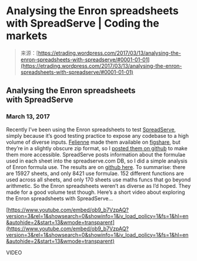 <!--yml
category: 未分类
date: 2024-05-12 19:29:52
-->

# Analysing the Enron spreadsheets with SpreadServe | Coding the markets

> 来源：[https://etrading.wordpress.com/2017/03/13/analysing-the-enron-spreadsheets-with-spreadserve/#0001-01-01](https://etrading.wordpress.com/2017/03/13/analysing-the-enron-spreadsheets-with-spreadserve/#0001-01-01)

## Analysing the Enron spreadsheets with SpreadServe

### March 13, 2017

Recently I’ve been using the Enron spreadsheets to test [SpreadServe](http://spreadserve.com), simply because it’s good testing practice to expose any codebase to a high volume of diverse inputs. [Felienne](http://www.felienne.com) made them available on [figshare](https://figshare.com/articles/Enron_Spreadsheets_and_Emails/1221767), but they’re in a slightly obscure zip format, so I [posted them on github](https://github.com/SpreadServe/ssxls/tree/master/enron) to make them more accessible. SpreadServe posts information about the formulae used in each sheet into the spreadserve.com DB, so I did a simple analysis of Enron formula use. The results are on [github here](https://github.com/SpreadServe/ssxls/blob/master/enron_report.md). To summarise: there are 15927 sheets, and only 8421 use formulae. 152 different functions are used across all sheets, and only 170 sheets use maths funcs that go beyond arithmetic. So the Enron spreadsheets weren’t as diverse as I’d hoped. They made for a good volume test though. Here’s a short video about exploring the Enron spreadsheets with SpreadServe…

 [https://www.youtube.com/embed/ob9_b7VzpAQ?version=3&rel=1&showsearch=0&showinfo=1&iv_load_policy=1&fs=1&hl=en&autohide=2&start=13&wmode=transparent](https://www.youtube.com/embed/ob9_b7VzpAQ?version=3&rel=1&showsearch=0&showinfo=1&iv_load_policy=1&fs=1&hl=en&autohide=2&start=13&wmode=transparent)

VIDEO